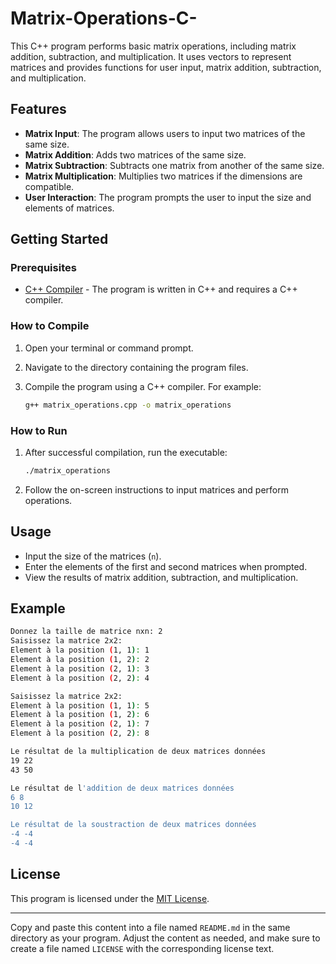 # Matrix-Operations-C-
This C++ program performs basic matrix operations, including matrix addition, subtraction, and multiplication. It uses vectors to represent matrices and provides functions for user input, matrix addition, subtraction, and multiplication.

## Features

- **Matrix Input**: The program allows users to input two matrices of the same size.
- **Matrix Addition**: Adds two matrices of the same size.
- **Matrix Subtraction**: Subtracts one matrix from another of the same size.
- **Matrix Multiplication**: Multiplies two matrices if the dimensions are compatible.
- **User Interaction**: The program prompts the user to input the size and elements of matrices.

## Getting Started

### Prerequisites

- [C++ Compiler](https://gcc.gnu.org/install/index.html) - The program is written in C++ and requires a C++ compiler.

### How to Compile

1. Open your terminal or command prompt.
2. Navigate to the directory containing the program files.
3. Compile the program using a C++ compiler. For example:

   ```bash
   g++ matrix_operations.cpp -o matrix_operations
   ```

### How to Run

1. After successful compilation, run the executable:

   ```bash
   ./matrix_operations
   ```

2. Follow the on-screen instructions to input matrices and perform operations.

## Usage

- Input the size of the matrices (`n`).
- Enter the elements of the first and second matrices when prompted.
- View the results of matrix addition, subtraction, and multiplication.

## Example

```bash
Donnez la taille de matrice nxn: 2
Saisissez la matrice 2x2:
Element à la position (1, 1): 1
Element à la position (1, 2): 2
Element à la position (2, 1): 3
Element à la position (2, 2): 4

Saisissez la matrice 2x2:
Element à la position (1, 1): 5
Element à la position (1, 2): 6
Element à la position (2, 1): 7
Element à la position (2, 2): 8

Le résultat de la multiplication de deux matrices données
19 22
43 50

Le résultat de l'addition de deux matrices données
6 8
10 12

Le résultat de la soustraction de deux matrices données
-4 -4
-4 -4
```

## License

This program is licensed under the [MIT License](LICENSE).

---

Copy and paste this content into a file named `README.md` in the same directory as your program. Adjust the content as needed, and make sure to create a file named `LICENSE` with the corresponding license text.
